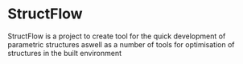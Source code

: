 # StructFlow
StructFlow is a project to create tool for the quick development of parametric structures 
aswell as a number of tools for optimisation of structures in the built environment 
